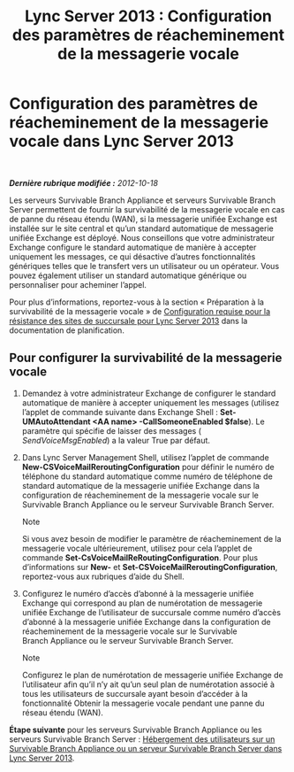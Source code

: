 ﻿---
title: 'Lync Server 2013 : Configuration des paramètres de réacheminement de la messagerie vocale'
TOCTitle: Configuration des paramètres de réacheminement de la messagerie vocale
ms:assetid: 7ab6be28-eabb-4a79-a796-648887d71b83
ms:mtpsurl: https://technet.microsoft.com/fr-fr/library/Gg398606(v=OCS.15)
ms:contentKeyID: 49297817
ms.date: 05/20/2016
mtps_version: v=OCS.15
ms.translationtype: HT
---

# Configuration des paramètres de réacheminement de la messagerie vocale dans Lync Server 2013

 

_**Dernière rubrique modifiée :** 2012-10-18_

Les serveurs Survivable Branch Appliance et serveurs Survivable Branch Server permettent de fournir la survivabilité de la messagerie vocale en cas de panne du réseau étendu (WAN), si la messagerie unifiée Exchange est installée sur le site central et qu’un standard automatique de messagerie unifiée Exchange est déployé. Nous conseillons que votre administrateur Exchange configure le standard automatique de manière à accepter uniquement les messages, ce qui désactive d’autres fonctionnalités génériques telles que le transfert vers un utilisateur ou un opérateur. Vous pouvez également utiliser un standard automatique générique ou personnaliser pour acheminer l’appel.

Pour plus d’informations, reportez-vous à la section « Préparation à la survivabilité de la messagerie vocale » de [Configuration requise pour la résistance des sites de succursale pour Lync Server 2013](lync-server-2013-branch-site-resiliency-requirements.md) dans la documentation de planification.

## Pour configurer la survivabilité de la messagerie vocale

1.  Demandez à votre administrateur Exchange de configurer le standard automatique de manière à accepter uniquement les messages (utilisez l’applet de commande suivante dans Exchange Shell : **Set-UMAutoAttendant \<AA name\> -CallSomeoneEnabled $false**). Le paramètre qui spécifie de laisser des messages ( *SendVoiceMsgEnabled*) a la valeur True par défaut.

2.  Dans Lync Server Management Shell, utilisez l’applet de commande **New-CSVoiceMailReroutingConfiguration** pour définir le numéro de téléphone du standard automatique comme numéro de téléphone de standard automatique de la messagerie unifiée Exchange dans la configuration de réacheminement de la messagerie vocale sur le Survivable Branch Appliance ou le serveur Survivable Branch Server.
    
    > [!note]  
    > Si vous avez besoin de modifier le paramètre de réacheminement de la messagerie vocale ultérieurement, utilisez pour cela l’applet de commande <strong>Set-CsVoiceMailReRoutingConfiguration</strong>. Pour plus d’informations sur <strong>New-</strong> et <strong>Set-CSVoiceMailReroutingConfiguration</strong>, reportez-vous aux rubriques d’aide du Shell.

3.  Configurez le numéro d’accès d’abonné à la messagerie unifiée Exchange qui correspond au plan de numérotation de messagerie unifiée Exchange de l’utilisateur de succursale comme numéro d’accès d’abonné à la messagerie unifiée Exchange dans la configuration de réacheminement de la messagerie vocale sur le Survivable Branch Appliance ou le serveur Survivable Branch Server.
    
    > [!note]  
    > Configurez le plan de numérotation de messagerie unifiée Exchange de l’utilisateur afin qu’il n’y ait qu’un seul plan de numérotation associé à tous les utilisateurs de succursale ayant besoin d’accéder à la fonctionnalité Obtenir la messagerie vocale pendant une panne du réseau étendu (WAN).

**Étape suivante** pour les serveurs Survivable Branch Appliance ou les serveurs Survivable Branch Server : [Hébergement des utilisateurs sur un Survivable Branch Appliance ou un serveur Survivable Branch Server dans Lync Server 2013](lync-server-2013-home-users-on-a-survivable-branch-appliance-or-server.md).

